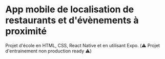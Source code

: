 # App mobile de localisation de restaurants et d'évènements à proximité
Projet d'école en HTML, CSS, React Native et en utilisant Expo.
(⚠️ Projet d'entrainement non production ready ⚠️)
